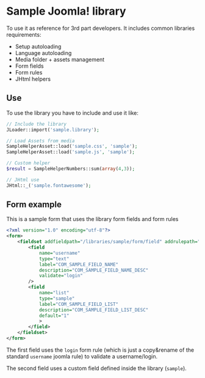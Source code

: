 Sample Joomla! library
==========

To use it as reference for 3rd part developers. It includes common libraries requirements:

* Setup autoloading
* Language autoloading
* Media folder + assets management
* Form fields
* Form rules
* JHtml helpers

## Use

To use the library you have to include and use it like:

```php
// Include the library
JLoader::import('sample.library');

// Load Assets from media
SampleHelperAsset::load('sample.css', 'sample');
SampleHelperAsset::load('sample.js', 'sample');

// Custom helper
$result = SampleHelperNumbers::sum(array(4,3));

// JHtml use
JHtml::_('sample.fontawesome');
```

## Form example

This is a sample form that uses the library form fields and form rules

```XML
<?xml version="1.0" encoding="utf-8"?>
<form>
    <fieldset addfieldpath="/libraries/sample/form/field" addrulepath="/libraries/sample/form/rule">
        <field
            name="username"
            type="text"
            label="COM_SAMPLE_FIELD_NAME"
            description="COM_SAMPLE_FIELD_NAME_DESC"
            validate="login"
		/>
        <field
            name="list"
            type="sample"
            label="COM_SAMPLE_FIELD_LIST"
            description="COM_SAMPLE_FIELD_LIST_DESC"
            default="1"
            >
        </field>
    </fieldset>
</form>
```

The first field uses the `login` form rule (which is just a copy&rename of the standard `username` joomla rule) to validate a username/login.

The second field uses a custom field defined inside the library (`sample`).